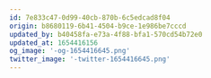 ```yaml
---
id: 7e833c47-0d99-40cb-870b-6c5edcad8f04
origin: b8680119-6b41-4504-b9ce-1e986be7cccd
updated_by: b40458fa-e73a-4f88-bfa1-570cd54b72e0
updated_at: 1654416156
og_image: '-og-1654416645.png'
twitter_image: '-twitter-1654416645.png'
---
```

